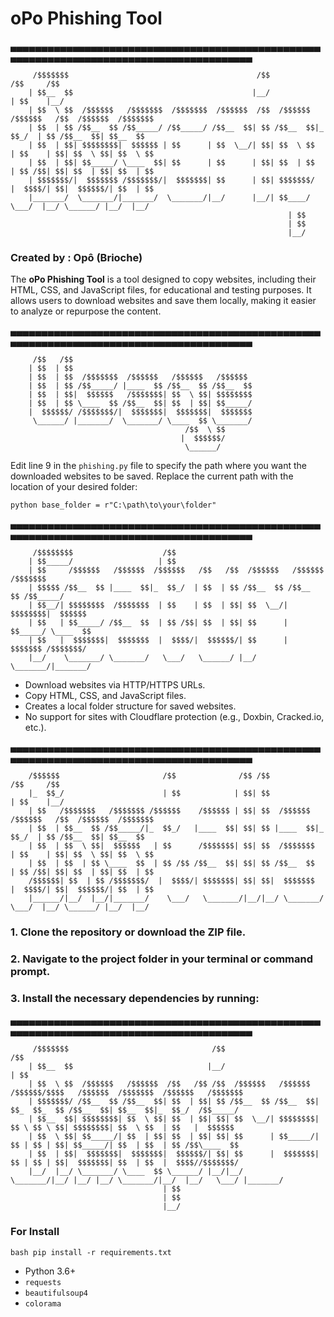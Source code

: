 # oPo Phishing Tool

▄▄▄▄▄▄▄▄▄▄▄▄▄▄▄▄▄▄▄▄▄▄▄▄▄▄▄▄▄▄▄▄▄▄▄▄▄▄▄▄▄▄▄▄▄▄▄▄▄▄▄▄▄▄▄▄▄▄▄▄▄▄▄▄▄▄▄▄▄▄▄▄▄▄▄▄▄▄▄▄▄▄▄▄▄▄▄▄▄                                        


         /$$$$$$$                                          /$$             /$$     /$$                    
        | $$__  $$                                        |__/            | $$    |__/                    
        | $$  \ $$  /$$$$$$   /$$$$$$$  /$$$$$$$  /$$$$$$  /$$  /$$$$$$  /$$$$$$   /$$  /$$$$$$  /$$$$$$$ 
        | $$  | $$ /$$__  $$ /$$_____/ /$$_____/ /$$__  $$| $$ /$$__  $$|_  $$_/  | $$ /$$__  $$| $$__  $$
        | $$  | $$| $$$$$$$$|  $$$$$$ | $$      | $$  \__/| $$| $$  \ $$  | $$    | $$| $$  \ $$| $$  \ $$
        | $$  | $$| $$_____/ \____  $$| $$      | $$      | $$| $$  | $$  | $$ /$$| $$| $$  | $$| $$  | $$
        | $$$$$$$/|  $$$$$$$ /$$$$$$$/|  $$$$$$$| $$      | $$| $$$$$$$/  |  $$$$/| $$|  $$$$$$/| $$  | $$
        |_______/  \_______/|_______/  \_______/|__/      |__/| $$____/    \___/  |__/ \______/ |__/  |__/
                                                                  | $$                                        
                                                                  | $$                                        
                                                                  |__/                                        

                                        
                                                                                   
### Created by : Opô (Brioche)
The **oPo Phishing Tool** is a tool designed to copy websites, including their HTML, CSS, and JavaScript files, for 
educational and testing purposes. It allows users to download websites and save them locally, making it easier 
to analyze or repurpose the content.

    
▄▄▄▄▄▄▄▄▄▄▄▄▄▄▄▄▄▄▄▄▄▄▄▄▄▄▄▄▄▄▄▄▄▄▄▄▄▄▄▄▄▄▄▄▄▄▄▄▄▄▄▄▄▄▄▄▄▄▄▄▄▄▄▄▄▄▄▄▄▄▄▄▄▄▄▄▄▄▄▄▄▄▄▄▄▄▄▄▄


         /$$   /$$                                        
        | $$  | $$                                        
        | $$  | $$  /$$$$$$$  /$$$$$$   /$$$$$$   /$$$$$$ 
        | $$  | $$ /$$_____/ |____  $$ /$$__  $$ /$$__  $$
        | $$  | $$|  $$$$$$   /$$$$$$$| $$  \ $$| $$$$$$$$
        | $$  | $$ \____  $$ /$$__  $$| $$  | $$| $$_____/
        |  $$$$$$/ /$$$$$$$/|  $$$$$$$|  $$$$$$$|  $$$$$$$
         \______/ |_______/  \_______/ \____  $$ \_______/
                                           /$$  \ $$          
                                          |  $$$$$$/          
                                           \______/           
                                        
                                                                                   
Edit line 9 in the `phishing.py` file to specify the path where you want the downloaded websites to be saved. Replace the current path with the location of your desired folder:

    python base_folder = r"C:\path\to\your\folder"
    
▄▄▄▄▄▄▄▄▄▄▄▄▄▄▄▄▄▄▄▄▄▄▄▄▄▄▄▄▄▄▄▄▄▄▄▄▄▄▄▄▄▄▄▄▄▄▄▄▄▄▄▄▄▄▄▄▄▄▄▄▄▄▄▄▄▄▄▄▄▄▄▄▄▄▄▄▄▄▄▄▄▄▄▄▄▄▄▄▄



         /$$$$$$$$                    /$$                                            
        | $$_____/                   | $$                                            
        | $$     /$$$$$$   /$$$$$$  /$$$$$$   /$$   /$$  /$$$$$$   /$$$$$$   /$$$$$$$
        | $$$$$ /$$__  $$ |____  $$|_  $$_/  | $$  | $$ /$$__  $$ /$$__  $$ /$$_____/
        | $$__/| $$$$$$$$  /$$$$$$$  | $$    | $$  | $$| $$  \__/| $$$$$$$$|  $$$$$$ 
        | $$   | $$_____/ /$$__  $$  | $$ /$$| $$  | $$| $$      | $$_____/ \____  $$
        | $$   |  $$$$$$$|  $$$$$$$  |  $$$$/|  $$$$$$/| $$      |  $$$$$$$ /$$$$$$$/
        |__/    \_______/ \_______/   \___/   \______/ |__/       \_______/|_______/ 

                                        
                                                                                   
- Download websites via HTTP/HTTPS URLs.
- Copy HTML, CSS, and JavaScript files.
- Creates a local folder structure for saved websites.
- No support for sites with Cloudflare protection (e.g., Doxbin, Cracked.io, etc.).

▄▄▄▄▄▄▄▄▄▄▄▄▄▄▄▄▄▄▄▄▄▄▄▄▄▄▄▄▄▄▄▄▄▄▄▄▄▄▄▄▄▄▄▄▄▄▄▄▄▄▄▄▄▄▄▄▄▄▄▄▄▄▄▄▄▄▄▄▄▄▄▄▄▄▄▄▄▄▄▄▄▄▄▄▄▄▄▄▄



        /$$$$$$                       /$$              /$$ /$$             /$$     /$$                    
        |_  $$_/                      | $$            | $$| $$            | $$    |__/                    
        | $$   /$$$$$$$   /$$$$$$$ /$$$$$$    /$$$$$$ | $$| $$  /$$$$$$  /$$$$$$   /$$  /$$$$$$  /$$$$$$$ 
        | $$  | $$__  $$ /$$_____/|_  $$_/   |____  $$| $$| $$ |____  $$|_  $$_/  | $$ /$$__  $$| $$__  $$
        | $$  | $$  \ $$|  $$$$$$   | $$      /$$$$$$$| $$| $$  /$$$$$$$  | $$    | $$| $$  \ $$| $$  \ $$
        | $$  | $$  | $$ \____  $$  | $$ /$$ /$$__  $$| $$| $$ /$$__  $$  | $$ /$$| $$| $$  | $$| $$  | $$
        /$$$$$$| $$  | $$ /$$$$$$$/  |  $$$$/| $$$$$$$| $$| $$|  $$$$$$$  |  $$$$/| $$|  $$$$$$/| $$  | $$
        |______/|__/  |__/|_______/    \___/   \_______/|__/|__/ \_______/   \___/  |__/ \______/ |__/  |__/


### 1. Clone the repository or download the ZIP file.
### 2. Navigate to the project folder in your terminal or command prompt.
### 3. Install the necessary dependencies by running:

▄▄▄▄▄▄▄▄▄▄▄▄▄▄▄▄▄▄▄▄▄▄▄▄▄▄▄▄▄▄▄▄▄▄▄▄▄▄▄▄▄▄▄▄▄▄▄▄▄▄▄▄▄▄▄▄▄▄▄▄▄▄▄▄▄▄▄▄▄▄▄▄▄▄▄▄▄▄▄▄▄▄▄▄▄▄▄▄▄

         /$$$$$$$                                /$$                                                         /$$             
        | $$__  $$                              |__/                                                        | $$             
        | $$  \ $$  /$$$$$$   /$$$$$$  /$$   /$$ /$$  /$$$$$$   /$$$$$$  /$$$$$$/$$$$   /$$$$$$  /$$$$$$$  /$$$$$$   /$$$$$$$
        | $$$$$$$/ /$$__  $$ /$$__  $$| $$  | $$| $$ /$$__  $$ /$$__  $$| $$_  $$_  $$ /$$__  $$| $$__  $$|_  $$_/  /$$_____/
        | $$__  $$| $$$$$$$$| $$  \ $$| $$  | $$| $$| $$  \__/| $$$$$$$$| $$ \ $$ \ $$| $$$$$$$$| $$  \ $$  | $$   |  $$$$$$ 
        | $$  \ $$| $$_____/| $$  | $$| $$  | $$| $$| $$      | $$_____/| $$ | $$ | $$| $$_____/| $$  | $$  | $$ /$$\____  $$
        | $$  | $$|  $$$$$$$|  $$$$$$$|  $$$$$$/| $$| $$      |  $$$$$$$| $$ | $$ | $$|  $$$$$$$| $$  | $$  |  $$$$//$$$$$$$/
        |__/  |__/ \_______/ \____  $$ \______/ |__/|__/       \_______/|__/ |__/ |__/ \_______/|__/  |__/   \___/ |_______/ 
                                      | $$                                                                                       
                                      | $$                                                                                       
                                      |__/                                                                                       

### For Install
    
    bash pip install -r requirements.txt
    
- Python 3.6+
- `requests`
- `beautifulsoup4`
- `colorama`
